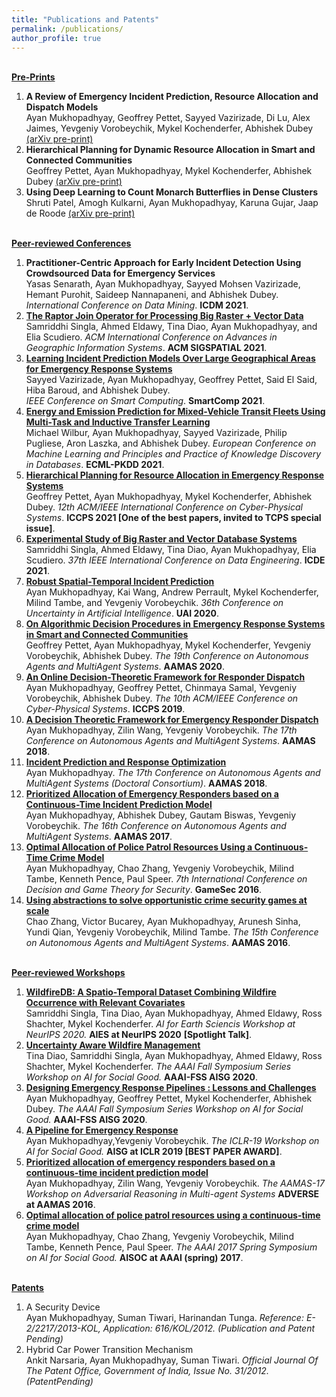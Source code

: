 ```yaml
---
title: "Publications and Patents"
permalink: /publications/
author_profile: true
---
```


<br>
<b><u>Pre-Prints</u></b>
<br>
<ol>
    <li><b>A Review of Emergency Incident Prediction, Resource Allocation and Dispatch Models</b> <br>
    Ayan Mukhopadhyay, Geoffrey Pettet, Sayyed Vazirizade, Di Lu, Alex Jaimes, Yevgeniy Vorobeychik, Mykel Kochenderfer, Abhishek Dubey
    <a href="https://arxiv.org/abs/2006.04200">(arXiv pre-print)</a></li>
    <li><b>Hierarchical Planning for Dynamic Resource Allocation in Smart and Connected Communities</b><br>
    Geoffrey Pettet, Ayan Mukhopadhyay, Mykel Kochenderfer, Abhishek Dubey
    <a href="https://arxiv.org/abs/2107.01292">(arXiv pre-print)</a></li>
    <li><b>Using Deep Learning to Count Monarch Butterflies in Dense Clusters</b> <br>
    Shruti Patel, Amogh Kulkarni, Ayan Mukhopadhyay, Karuna Gujar, Jaap de Roode
    <a href="https://www.biorxiv.org/content/10.1101/2021.07.23.453502v1.full">(arXiv pre-print)</a></li>
</ol>


<br>
<b><u>Peer-reviewed Conferences</u></b>
<br>

<ol>
    <li><b>Practitioner-Centric Approach for Early Incident Detection Using Crowdsourced Data for Emergency Services</b> <br>
    Yasas Senarath, Ayan Mukhopadhyay, Sayyed Mohsen Vazirizade, Hemant Purohit, Saideep Nannapaneni, and Abhishek Dubey.
    <i>International Conference on Data Mining</i>. <b>ICDM 2021</b>.</li>
    <li><b><a href="https://ayanmukhopadhyay.github.io/files/sigspatial21.pdf">The Raptor Join Operator for Processing Big Raster + Vector Data</a></b><br>
    Samriddhi Singla, Ahmed Eldawy, Tina Diao, Ayan Mukhopadhyay, and Elia Scudiero.
    <i>ACM International Conference on Advances in Geographic Information Systems</i>. <b>ACM SIGSPATIAL 2021</b>.</li>
    <li><b><a href="https://ayanmukhopadhyay.github.io/files/smartComp21.pdf">Learning Incident Prediction Models Over Large Geographical Areas for Emergency Response Systems</a></b><br>
    Sayyed Vazirizade, Ayan Mukhopadhyay, Geoffrey Pettet, Said El Said, Hiba Baroud, and Abhishek Dubey.</li>
    <i>IEEE Conference on Smart Computing</i>. <b>SmartComp 2021</b>.
    <li><b><a href="https://ayanmukhopadhyay.github.io/files/ecml21.pdf">Energy and Emission Prediction for Mixed-Vehicle Transit Fleets Using Multi-Task and Inductive Transfer Learning</a></b><br>
    Michael Wilbur, Ayan Mukhopadhyay, Sayyed Vazirizade, Philip Pugliese, Aron Laszka, and Abhishek Dubey.
    <i>European Conference on Machine Learning and Principles and Practice of Knowledge Discovery in Databases</i>. <b>ECML-PKDD 2021</b>.</li>
    <li><b><a href="https://ayanmukhopadhyay.github.io/files/iccps21.pdf">Hierarchical Planning for Resource Allocation in Emergency Response Systems</a></b> <br>
    Geoffrey Pettet, Ayan Mukhopadhyay, Mykel Kochenderfer, Abhishek Dubey.
    <i>12th ACM/IEEE International Conference on Cyber-Physical Systems</i>. <b>ICCPS 2021 [One of the best papers, invited to TCPS special issue]</b>.</li>
    <li><b><a href="https://ayanmukhopadhyay.github.io/files/icde21.pdf">Experimental Study of Big Raster and Vector Database Systems</a></b> <br>
    Samriddhi Singla, Ahmed Eldawy, Tina Diao, Ayan Mukhopadhyay, Elia Scudiero.
    <i>37th IEEE International Conference on Data Engineering</i>. <b>ICDE 2021</b>.</li>
    <li><b><a href="http://ayanmukhopadhyay.github.io/publications/uai20">Robust Spatial-Temporal Incident Prediction</a></b> <br> 
    Ayan Mukhopadhyay, Kai Wang, Andrew Perrault, Mykel Kochenderfer, Milind Tambe, and Yevgeniy Vorobeychik.
    <i>36th Conference on Uncertainty in Artificial Intelligence</i>. <b>UAI 2020</b>.</li>
    <li><b><a href="http://ayanmukhopadhyay.github.io/publications/aamas20">On Algorithmic Decision Procedures in Emergency Response Systems in Smart and Connected Communities</a></b> <br> 
    Geoffrey Pettet, Ayan Mukhopadhyay, Mykel Kochenderfer, Yevgeniy Vorobeychik, Abhishek Dubey.
    <i>The 19th Conference on Autonomous Agents and MultiAgent Systems</i>. <b>AAMAS 2020</b>.</li>
    <li><b><a href="http://ayanmukhopadhyay.github.io/publications/iccps19">An Online Decision-Theoretic Framework for Responder
    Dispatch</a></b> <br> 
    Ayan Mukhopadhyay, Geoffrey Pettet, Chinmaya Samal, Yevgeniy Vorobeychik, Abhishek Dubey.
    <i>The 10th ACM/IEEE Conference on Cyber-Physical Systems</i>. <b>ICCPS 2019</b>.</li>
    <li><b><a href="http://ayanmukhopadhyay.github.io/publications/aamas18">A Decision Theoretic Framework for Emergency Responder Dispatch</a></b> <br> 
    Ayan Mukhopadhyay, Zilin Wang, Yevgeniy Vorobeychik.
    <i>The 17th Conference on Autonomous Agents and MultiAgent Systems</i>. <b>AAMAS 2018</b>.</li>
    <li><b><a href="http://ayanmukhopadhyay.github.io/publications/aamas18dc">Incident Prediction and Response Optimization</a></b> <br> 
    Ayan Mukhopadhyay.
    <i>The 17th Conference on Autonomous Agents and MultiAgent Systems (Doctoral Consortium)</i>. <b>AAMAS 2018</b>.</li>
    <li><b><a href="http://ayanmukhopadhyay.github.io/publications/aamas17">Prioritized Allocation of Emergency Responders based on a Continuous-Time Incident Prediction Model</a></b> <br> 
    Ayan Mukhopadhyay, Abhishek Dubey, Gautam Biswas, Yevgeniy Vorobeychik.
    <i>The 16th Conference on Autonomous Agents and MultiAgent Systems</i>. <b>AAMAS 2017</b>.</li>
    <li><b><a href="http://ayanmukhopadhyay.github.io/publications/gamesec16">Optimal Allocation of Police Patrol Resources Using a Continuous-Time Crime Model</a></b><br>
    Ayan Mukhopadhyay, Chao Zhang, Yevgeniy Vorobeychik, Milind Tambe, Kenneth Pence, Paul Speer.
    <i>7th International Conference on Decision and Game Theory for Security</i>. <b>GameSec 2016</b>.</li>
    <li><b><a href="http://ayanmukhopadhyay.github.io/publications/aamas16">Using abstractions to solve opportunistic crime security games at scale</a></b> <br>
    Chao Zhang, Victor Bucarey, Ayan Mukhopadhyay, Arunesh Sinha, Yundi Qian, Yevgeniy Vorobeychik, Milind Tambe.
    <i>The 15th Conference on Autonomous Agents and MultiAgent Systems</i>. <b>AAMAS 2016</b>.</li>
</ol>

<br>
<b><u>Peer-reviewed Workshops</u></b>
<br>
<ol>
    <li><b><a href="http://ayanmukhopadhyay.github.io/publications/neurips20">WildfireDB: A Spatio-Temporal Dataset Combining Wildfire Occurrence with Relevant Covariates</a></b><br>
    Samriddhi Singla, Tina Diao, Ayan Mukhopadhyay, Ahmed Eldawy, Ross Shachter, Mykel Kochenderfer.
    <i>AI for Earth Sciencis Workshop at NeurIPS 2020.</i> <b>AIES at NeurIPS 2020</b> <b>[Spotlight Talk]</b>.</li>
    <li><b><a href="http://ayanmukhopadhyay.github.io/publications/aaai20_wildfire">Uncertainty Aware Wildfire Management</a></b><br>
    Tina Diao, Samriddhi Singla, Ayan Mukhopadhyay, Ahmed Eldawy, Ross Shachter, Mykel Kochenderfer.
    <i>The AAAI Fall Symposium Series Workshop on AI for Social Good.</i> <b>AAAI-FSS AISG 2020</b>.</li>
    <li><b><a href="http://ayanmukhopadhyay.github.io/publications/aaai20_erm">Designing Emergency Response Pipelines : Lessons and Challenges</a></b><br>
    Ayan Mukhopadhyay, Geoffrey Pettet, Mykel Kochenderfer, Abhishek Dubey.
    <i>The AAAI Fall Symposium Series Workshop on AI for Social Good.</i> <b>AAAI-FSS AISG 2020</b>.</li>
    <li><b><a href="http://ayanmukhopadhyay.github.io/publications/iclr19">A Pipeline for Emergency Response</a></b><br>
    Ayan Mukhopadhyay,Yevgeniy Vorobeychik.
    <i>The ICLR-19 Workshop on AI for Social Good.</i> <b>AISG at ICLR 2019 [BEST PAPER AWARD]</b>.</li>
    <li><b><a href="http://ayanmukhopadhyay.github.io/publications/aamas17">Prioritized allocation of emergency responders based on a continuous-time incident prediction model</a></b> <br>
    Ayan Mukhopadhyay, Zilin Wang, Yevgeniy Vorobeychik.
    <i>The AAMAS-17 Workshop on Adversarial Reasoning in Multi-agent Systems</i> <b>ADVERSE at AAMAS 2016</b>.</li>
    <li><b><a href="http://ayanmukhopadhyay.github.io/publications/gamesec16">Optimal allocation of police patrol resources using a continuous-time crime model</a></b><br>
    Ayan Mukhopadhyay, Chao Zhang, Yevgeniy Vorobeychik, Milind Tambe, Kenneth Pence, Paul Speer. <i>The AAAI 2017 Spring Symposium on AI for Social Good.</i> <b>AISOC at AAAI (spring) 2017</b>.</li>
</ol>

<br>
<b><u>Patents</u></b>
<br>
<ol>
<li>A Security Device<br>
Ayan Mukhopadhyay, Suman Tiwari, Harinandan Tunga.
<i>Reference: E-2/2217/2013-KOL, Application: 616/KOL/2012. (Publication and Patent Pending)</i></li>
<li>Hybrid Car Power Transition Mechanism<br>
Ankit Narsaria, Ayan Mukhopadhyay, Suman Tiwari.
<i>Official Journal Of The Patent Office, Government of India, Issue No. 31/2012. (PatentPending)</i></li>
</ol>